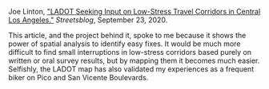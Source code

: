 Joe Linton, ["LADOT Seeking Input on Low-Stress Travel Corridors in Central Los Angeles."](https://la.streetsblog.org/2020/09/23/ladot-seeking-input-on-low-stress-travel-corridors-in-central-los-angeles/) *Streetsblog*, September 23, 2020. 

This article, and the project behind it, spoke to me because it shows the power of spatial analysis to identify easy fixes. It would be much more difficult to find small interruptions in low-stress corridors based purely on written or oral survey results, but by mapping them it becomes much easier. Selfishly, the LADOT map has also validated my experiences as a frequent biker on Pico and San Vicente Boulevards. 

